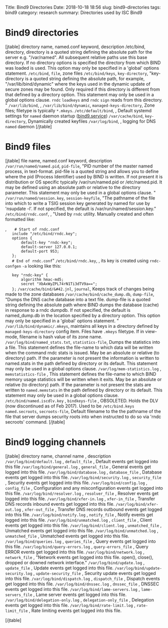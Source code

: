 Title: Bind9 Directories
Date: 2018-10-18 18:56
slug: bind9-directories
tags: bind9
category: research
summary: Directories used by ISC Bind9

Bind9 directories
=================
[jtable]
directory name, named.conf keyword, description
/etc/bind, directory, directory is a quoted string defining the absolute path for the server e.g. &quot;/var/named&quot;. All subsequent relative paths use this base directory. If no directory options is specified the directory from which BIND was loaded is used. This option may only be specified in a 'global' options statement.
<code>/etc/bind</code>, <code>file</code>, zone files
<code>/etc/bind/keys</code>, <code>key-directory</code>, "key-directory is a quoted string defining the absolute path, for example, &quot;/var/lib/bind/dynamic&quot; where the keys used in the dynamic update of secure zones may be found. Only required if this directory is different from that defined by a directory option. This statement may only be used in a global options clause. <code>rndc</code> <code>loadkeys</code> and <code>rndc</code> <code>sign</code> reads from this directory. "
<code>/var/lib/bind</code>, ,
<code>/var/lib/bind/dynamic</code>, <code>managed-keys-directory</code>, Zone files; filetype is typically `*.mkeys`.
<code>/etc/default/bind</code>, , Default systemd settings for <code>named</code> daemon startup (<a href="bind9.service" class="uri" title="wikilink">bind9.service</a>)
<code>/var/cache/bind</code>, <code>key-directory</code>, Dynamically created keyfiles
<code>/var/log/bind</code>, , logging for DNS <code>named</code> daemon
[/jtable]


Bind9 files
===========
[jtable]
file name, named.conf keyword, description
<code>/var/run/named/named.pid</code>, <code>pid-file</code>, "PID number of the master named process, in text-format. pid-file is a quoted string and allows you to define where the pid (Process Identifier) used by BIND is written. If not present it is distribution or OS specific typically /var/run/named.pid or /etc/named.pid. It may be defined using an absolute path or relative to the directory parameter. This statement may only be used in a global options clause. "
<code>/var/run/named/session.key</code>, <code>session-keyfile</code>, "The pathname of the file into which to write a TSIG session key generated by named for use by 'nsupdate -l'.  If not specified, the default is /var/run/named/session.key."
<code>/etc/bind/rndc.conf</code>, , "Used by <code>rndc</code> utility. Manually created and often formatted like:</p>, <code>   # Start of rndc.conf</code><br /> <code>   include &quot;/etc/bind/rndc.key&quot;;</code><br /> <code>   options {</code><br /> <code>       default-key &quot;rndc-key&quot;;</code><br /> <code>       default-server 127.0.0.1;</code><br /> <code>       default-port 953;</code><br /> <code>   };</code><br /> <code>   # End of rndc.conf</code>"
<code>/etc/bind/rndc.key</code>, , its key is created using <code>rndc-confgen</code> <code>-a</code> looking like this:</p> <p><code>   key &quot;rndc-key&quot; {</code><br /> <code>       algorithm hmac-md5;</code><br /> <code>       secret &quot;XbAxWyZPL74rN1Ti3dTV9a==&quot;;</code><br /> <code>   };</code>
<code>/var/cache/bind/&#42.jnl</code>, <code>journal</code>, Keeps track of changes being made to the zone databases
<code>/var/cache/bind/cache\_dump.db</code>, <code>dump-file</code>, "Dumps the DNS cache database into a text file. dump-file is a quoted string defining the absolute path where BIND dumps the database (cache) in response to a rndc dumpdb. If not specified, the default is named_dump.db in the location specified by a directory option. This option may only be specified in a 'global' options statement. "
<code>/var/lib/bind/dynamic/<hash>.mkeys</code>, maintains all keys in a
directory defined by <code>managed-keys-directory</code> config item.  Files
have <code>.mkeys</code> filetype.  If in view-mode, filename is hash value of
its zone name.
<code>/var/log/bind/named\_stats.txt</code>, <code>statistics-file</code>, Dumps the statistics into a file. This statement defines the file-name to which data will be written when the command rndc stats is issued. May be an absolute or relative (to directory) path. If the parameter is not present the information is written to named.stats in the path defined by directory or its default. This statement may only be used in a global options clause.
<code>/var/log/mem-statistics.log</code> , <code>memstatistics-file</code> , This statement defines the file-name to which BIND memory usage statistics will be written when it exits. May be an absolute or relative (to directory) path. If the parameter is not present the stats are written to <code>named.memstats</code> in the path defined by directory or its default. This statement may only be used in a global options clause.
<code>/etc/bind/named.iscdlv.key</code> , <code>bindkeys-file</code> , OBSOLETED. Holds the DLV (now discontinued as of Feb 2017). Used to be <code>/etc/bind.keys</code>
<code>named.secroots</code>, <code>secroots-file</code>, Default filename to the the pathname of the file that server dumps security roots into when
  instructed to do so via 'rndc secroots' command.
[/jtable]

Bind9 logging channels
======================
[jtable]
directory name, channel name , description
<code>/var/log/bind/default.log</code> , <code>default_file</code> , Default events get logged into this file
<code>/var/log/bind/general.log</code> , <code>general_file</code> , General events get logged into this file.
<code>/var/log/bind/database.log</code> , <code>database_file</code> , Database events get logged into this file.
<code>/var/log/bind/security.log</code> , <code>security_file</code> , Security events get logged into this file.
<code>/var/log/bind/config.log</code> , <code>config_file</code> , Configuration and any misconfiguration events get logged into this file.
<code>/var/log/bind/resolver.log</code> , <code>resolver_file</code> , Resolver events get logged into this file.
<code>/var/log/bind/xfer-in.log</code> , <code>xfer-in_file</code> , Transfer DNS records inbound events get logged into this file.
<code>/var/log/bind/xfer-out.log</code> , <code>xfer-out_file</code> , Transfer DNS records outbound events get logged into this file.
<code>/var/log/bind/notify.log</code> , <code>notify_file</code> , Notify events get logged into this file.
<code>/var/log/bind/unmatched.log</code> , <code>client_file</code> , Client events get logged into this file.
<code>/var/log/bind/client.log</code> , <code>unmatched_file</code> , Unmatched events get logged into this file.
<code>/var/log/bind/unmatched.log</code> , <code>unmatched_file</code> , Unmatched events get logged into this file.
<code>/var/log/bind/queries.log</code> , <code>queries_file</code> , Query events get logged into this file.
<code>/var/log/bind/query-errors.log</code>
, <code>query-errors_file</code>
, Query ERROR events get logged into this file.
<code>/var/log/bind/network.log</code>
, <code>network_file</code>
, "Network events get logged into this file. open(), close(), dropped or downed network interface."
<code>/var/log/bind/update.log</code> , <code>update_file</code> , Update events get logged into this file.
<code>/var/log/bind/update-security.log</code> , <code>update-security_file</code> , Security update events get logged into this file.
<code>/var/log/bind/dispatch.log</code> , <code>dispatch_file</code> , Dispatch events get logged into this file.
<code>/var/log/bind/dnssec.log</code> , <code>dnssec_file</code> , DNSSEC events get logged into this file.
<code>/var/log/bind/lame-servers.log</code> , <code>lame-servers_file</code> , Lame server events get logged into this file.
<code>/var/log/bind/delegation-only.log</code> , <code>delegation-only_file</code> , Delegation events get logged into this file.
<code>/var/log/bind/rate-limit.log</code> , <code>rate-limit_file</code> , Rate limiting events get logged into this file.

[/jtable]
